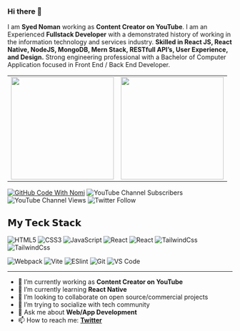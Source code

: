 ### Hi there 👋

I am **Syed Noman** working as **Content Creator on YouTube**. I am an Experienced **Fullstack Developer** with a demonstrated history of working in the information technology and services industry. **Skilled in React JS, React Native, NodeJS, MongoDB, Mern Stack, RESTfull API’s, User Experience, and Design.** Strong engineering professional with a Bachelor of Computer Application focused in Front End / Back End Developer.


<table cellpadding="0" >
  <tr style="padding: 0">
    <!-- GitHub Stats Card -->  
    <td style="border: none" valign="top"><img height="230" src="https://github-readme-stats.vercel.app/api?username=syednomishah&show_icons=true&hide_border=true&theme=dark"/></td>
    <!-- GitHub Top Language Card -->
    <td style="border: none" valign="top"><img height="230" src="https://raw.githubusercontent.com/abhisheknaiidu/abhisheknaiidu/master/code.gif"/></td>
  </tr>
</table>

<!-- ![Top Langs](https://github-readme-stats.vercel.app/api/top-langs/?username=syednomishah&layout=compact&theme=dark&hide_border=false) -->

[![GitHub Code With Nomi](https://img.shields.io/github/followers/syednomishah?label=follow&style=social)](https://github.com/syednomishah)
![YouTube Channel Subscribers](https://img.shields.io/youtube/channel/subscribers/UCILovaLl2fUPAww1bGJ4sJQ?style=social)
![YouTube Channel Views](https://img.shields.io/youtube/channel/views/UCILovaLl2fUPAww1bGJ4sJQ?style=social)
![Twitter Follow](https://img.shields.io/twitter/follow/code_with_nomi?style=social)

## 𝗠𝘆 𝗧𝗲𝗰𝗸 𝗦𝘁𝗮𝗰𝗸

![HTML5](https://img.shields.io/badge/-HTML5-%23E44D27?style=flat-square&logo=html5&logoColor=ffffff)
![CSS3](https://img.shields.io/badge/-CSS3-%231572B6?style=flat-square&logo=css3)
![JavaScript](https://img.shields.io/badge/-JavaScript-%23F7DF1C?style=flat-square&logo=javascript&logoColor=000000&labelColor=%23F7DF1C&color=%23FFCE5A)
![React](https://img.shields.io/badge/-React-%23282C34?style=flat-square&logo=react)
![React](https://img.shields.io/badge/-ReactNative-%23282C34?style=flat-square&logo=react)
![TailwindCss](https://img.shields.io/badge/-TailwindCss-%231a202c?style=flat-square&logo=tailwind-css)
![TailwindCss](https://img.shields.io/badge/-NativeWind-%231a202c?style=flat-square&logo=tailwind-css)

![Webpack](https://img.shields.io/badge/-Webpack-%232C3A42?style=flat-square&logo=webpack)
![Vite](https://img.shields.io/badge/-Vite-%23646CFF?style=flat-square&logo=vite&logoColor=ffffff)
![ESlint](https://img.shields.io/badge/-ESLint-%234B32C3?style=flat-square&logo=eslint)
![Git](https://img.shields.io/badge/-Git-%23F05032?style=flat-square&logo=git&logoColor=%23ffffff)
![VS Code](https://img.shields.io/badge/-VSCode-%23007ACC?style=flat-square&logo=visual-studio-code)

---

- 🔭 I’m currently working as **Content Creator on YouTube**
- 🌱 I’m currently learning **React Native**
- 👯 I’m looking to collaborate on open source/commercial projects
- 🤔 I’m trying to socialize with tech community
- 💬 Ask me about **Web/App Development**
- 📫 How to reach me:
  **[Twitter](https://twitter.com/syed_nomi_shah)**

<!--
**syednomishah/syednomishah** is a ✨ _special_ ✨ repository because its `README.md` (this file) appears on your GitHub profile.

Here are some ideas to get you started:

- 🔭 I’m currently working on ...
- 🌱 I’m currently learning ...
- 👯 I’m looking to collaborate on ...
- 🤔 I’m looking for help with ...
- 💬 Ask me about ...
- 📫 How to reach me: ...
- 😄 Pronouns: ...
- ⚡ Fun fact: ...
-->
